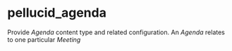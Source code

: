 # pellucid_agenda

Provide *Agenda* content type and related configuration. An *Agenda* relates to one particular *Meeting*
